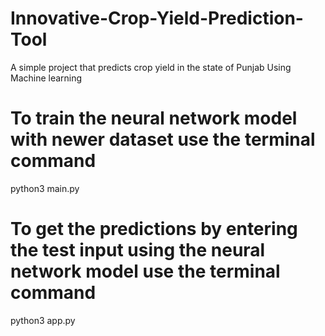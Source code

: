 # Innovative-Crop-Yield-Prediction-Tool
A simple project that predicts crop yield in the state of Punjab Using Machine learning 


# To train the neural network model with newer dataset use the terminal command 
python3 main.py 

# To get the predictions by entering the test input using the neural network model use the terminal command 
python3 app.py 
